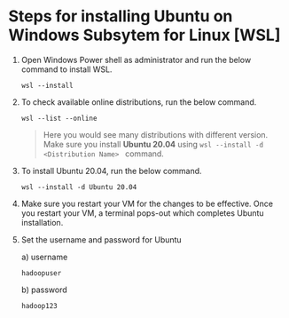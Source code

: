# Steps for installing Ubuntu on Windows Subsytem for Linux [WSL]

1. Open Windows Power shell as administrator and run the below command to install WSL.

    ```
    wsl --install
    ```
2. To check available online distributions, run the below command.

    ```
    wsl --list --online 
    ```
    
    > Here you would see many distributions with different version. Make sure you install **Ubuntu 20.04** using `wsl --install -d <Distribution Name> ` command.

3. To install Ubuntu 20.04, run the below command.

    ```
    wsl --install -d Ubuntu 20.04
    ```

4. Make sure you restart your VM for the changes to be effective. Once you restart your VM, a terminal pops-out which completes Ubuntu installation.

5. Set the username and password for Ubuntu

    a) username
    
    ``` 
    hadoopuser 
    ```
    b) password
    
    ``` 
    hadoop123  
    ```



